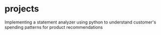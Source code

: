 # projects
Implementing a statement analyzer using python to understand customer's spending patterns for product recommendations

